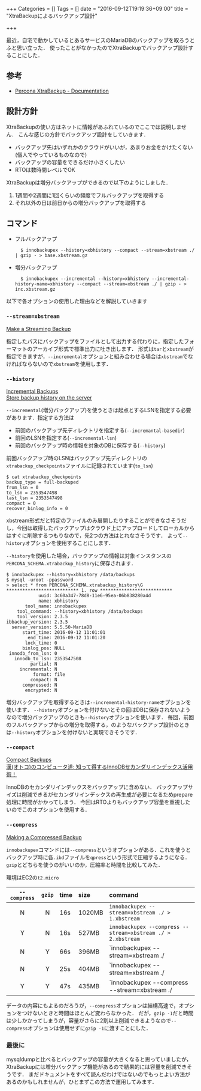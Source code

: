 +++
Categories = []
Tags = []
date = "2016-09-12T19:19:36+09:00"
title = "XtraBackupによるバックアップ設計"

+++

最近，自宅で動かしているとあるサービスのMariaDBのバックアップを取ろうとふと思い立った．
使ったことがなかったのでXtraBackupでバックアップ設計することにした．

<!--more-->

## 参考
* [Percona XtraBackup - Documentation](https://www.percona.com/doc/percona-xtrabackup/2.4/index.html)

## 設計方針
XtraBackupの使い方はネットに情報があふれているのでここでは説明しません．
こんな感じの方針でバックアップ設計をしていきます．

* バックアップ先はいずれかのクラウドがいいが，あまりお金をかけたくない(個人でやっているものなので)
* バックアップの容量をできるだけ小さくしたい
* RTOは数時間レベルでOK

XtraBackupは増分バックアップができるので以下のようにしました．

1. 1週間や2週間に1回くらいの頻度でフルバックアップを取得する
1. それ以外の日は前日からの増分バックアップを取得する

## コマンド

* フルバックアップ

        $ innobackupex --history=xbhistory --compact --stream=xbstream ./ | gzip - > base.xbstream.gz

* 増分バックアップ

        $ innobackupex --incremental --history=xbhistory --incremental-history-name=xbhistory --compact --stream=xbstream ./ | gzip - > inc.xbstream.gz

以下で各オプションの使用した理由などを解説していきます

### `--stream=xbstream`
[Make a Streaming Backup](https://www.percona.com/doc/percona-xtrabackup/2.4/howtos/recipes_ibkx_stream.html)

指定したパスにバックアップをファイルとして出力する代わりに，指定したフォーマットのアーカイブ形式で標準出力に吐き出します．
形式は`tar`と`xbstream`が指定できますが，`--incremental`オプションと組み合わせる場合は`xbstream`でなければならないので`xbstream`を使用します．

### `--history`
[Incremental Backups](https://www.percona.com/doc/percona-xtrabackup/2.4/xtrabackup_bin/incremental_backups.html)  
[Store backup history on the server](https://www.percona.com/doc/percona-xtrabackup/2.4/innobackupex/storing_history.html)

`--incremental`(増分バックアップ)を使うときは起点とするLSNを指定する必要があります．指定する方法は

* 前回のバックアップ先ディレクトリを指定する(`--incremantal-basedir`)
* 前回のLSNを指定する(`--incremental-lsn`)
* 前回のバックアップ時の情報を対象のDBに保存する(`--history`)

前回バックアップ時のLSNはバックアップ先ディレクトリの`xtrabackup_checkpoints`ファイルに記録されています(`to_lsn`)

    $ cat xtrabackup_checkpoints 
    backup_type = full-backuped
    from_lsn = 0
    to_lsn = 2353547498
    last_lsn = 2353547498
    compact = 0
    recover_binlog_info = 0

xbstream形式だと特定のファイルのみ展開したりすることができなさそうだし，今回は取得したバックアップはクラウド上にアップロードしてローカルからはすぐに削除するつもりなので，先2つの方法はとれなさそうです．
よって`--history`オプションを使用することにします．

`--history`を使用した場合，バックアップの情報は対象インスタンスの`PERCONA_SCHEMA.xtrabackup_history`に保存されます．

    $ innobackupex --history=xbhistory /data/backups
    $ mysql -uroot -ppassword
    > select * from PERCONA_SCHEMA.xtrabackup_history\G
    *************************** 1. row ***************************
                uuid: 3c60a347-78d8-11e6-95ea-06b838280a4d
                name: xbhistory
           tool_name: innobackupex
        tool_command: --history=xbhistory /data/backups
        tool_version: 2.3.5
    ibbackup_version: 2.3.5
      server_version: 5.5.50-MariaDB
          start_time: 2016-09-12 11:01:01
            end_time: 2016-09-12 11:01:20
           lock_time: 0
          binlog_pos: NULL
     innodb_from_lsn: 0
       innodb_to_lsn: 2353547508
             partial: N
         incremental: N
              format: file
             compact: N
          compressed: N
           encrypted: N

増分バックアップを取得するときは`--incremental-history-name`オプションを使います．
`--history`オプションを付けないとその回はDBに保存されないようなので増分バックアップのときも`--history`オプションを使います．
毎回，前回のフルバックアップからの増分を取得する，のようなバックアップ設計のときは`--history`オプションを付けないと実現できそうです．

### `--compact`
[Compact Backups](https://www.percona.com/doc/percona-xtrabackup/2.4/innobackupex/compact_backups_innobackupex.html)  
[漢(オトコ)のコンピュータ道: 知って得するInnoDBセカンダリインデックス活用術！](http://nippondanji.blogspot.jp/2010/10/innodb.html)

InnoDBのセカンダリインデックスをバックアップに含めない．
バックアップサイズは削減できるがセカンダリインデックスの再生成が必要になるためprepare処理に時間がかかってしまう．
今回はRTOよりもバックアップ容量を重視したいのでこのオプションを使用する．

### `--compress`
[Making a Compressed Backup](https://www.percona.com/doc/percona-xtrabackup/2.4/howtos/recipes_ibkx_compressed.html)

`innobackupex`コマンドには`--compress`というオプションがある．これを使うとバックアップ時に各`.ibd`ファイルを`qpress`という形式で圧縮するようになる．
`gzip`とどちらを使うのがいいのか，圧縮率と時間を比較してみた．

環境はEC2の`t2.micro`

|`--compress`|`gzip`|time|size|command|
|:--:|:--:|:--|:--|:--|
|N|N|16s|1020MB|`innobackupex --stream=xbstream ./ > 1.xbstream`|
|Y|N|16s|527MB|`innobackupex --compress --stream=xbstream ./ > 2.xbstream`|
|N|Y|66s|396MB|`innobackupex --stream=xbstream ./ | gzip - > 3.xbstream.gz`|
|N|Y|25s|404MB|`innobackupex --stream=xbstream ./ | gzip -1 - > 4.xbstream.gz`|
|Y|Y|47s|435MB|`innobackupex --compress --stream=xbstream ./ | gzip - > 5.xbstream.gz`|

データの内容にもよるのだろうが，`--compress`オプションは結構高速で，オプションをつけないときと時間はほとんど変わらなかった．
だが，`gzip -1`だと時間は少しかかってしまうが，容量がさらに2割以上削減できるようなので`--compress`オプションは使用せずに`gzip -1`に渡すことにした．

### 最後に

mysqldumpと比べるとバックアップの容量が大きくなると思っていましたが，XtraBackupには増分バックアップ機能があるので結果的には容量を削減できそうです．
まだドキュメントをすべて読んだわけではないのでもっとよい方法があるのかもしれませんが，ひとまずこの方法で運用してみます．
